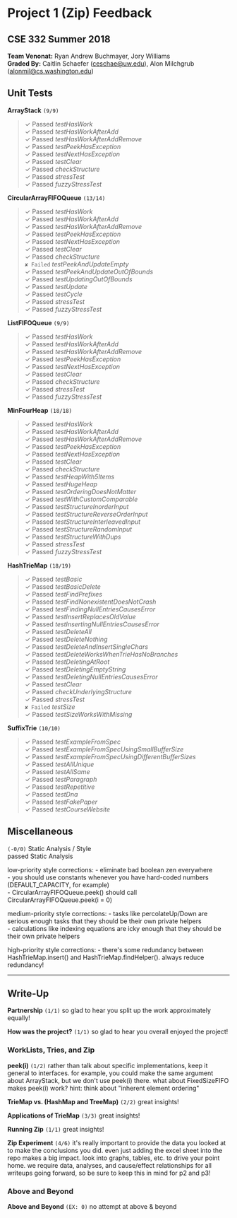# Project 1 (Zip) Feedback #
## CSE 332 Summer 2018 ##

**Team Venonat:** Ryan Andrew Buchmayer, Jory Williams <br />
**Graded By:** Caitlin Schaefer (ceschae@uw.edu), Alon Milchgrub (alonmil@cs.washington.edu) <br />

## Unit Tests ##

**ArrayStack**  `(9/9)`
> ✓ Passed *testHasWork* <br>
> ✓ Passed *testHasWorkAfterAdd* <br>
> ✓ Passed *testHasWorkAfterAddRemove* <br>
> ✓ Passed *testPeekHasException* <br>
> ✓ Passed *testNextHasException* <br>
> ✓ Passed *testClear* <br>
> ✓ Passed *checkStructure* <br>
> ✓ Passed *stressTest* <br>
> ✓ Passed *fuzzyStressTest* <br>

**CircularArrayFIFOQueue**  `(13/14)`
> ✓ Passed *testHasWork* <br>
> ✓ Passed *testHasWorkAfterAdd* <br>
> ✓ Passed *testHasWorkAfterAddRemove* <br>
> ✓ Passed *testPeekHasException* <br>
> ✓ Passed *testNextHasException* <br>
> ✓ Passed *testClear* <br>
> ✓ Passed *checkStructure* <br>
> `✘ Failed` *testPeekAndUpdateEmpty* <br>
> ✓ Passed *testPeekAndUpdateOutOfBounds* <br>
> ✓ Passed *testUpdatingOutOfBounds* <br>
> ✓ Passed *testUpdate* <br>
> ✓ Passed *testCycle* <br>
> ✓ Passed *stressTest* <br>
> ✓ Passed *fuzzyStressTest* <br>

**ListFIFOQueue**  `(9/9)`
> ✓ Passed *testHasWork* <br>
> ✓ Passed *testHasWorkAfterAdd* <br>
> ✓ Passed *testHasWorkAfterAddRemove* <br>
> ✓ Passed *testPeekHasException* <br>
> ✓ Passed *testNextHasException* <br>
> ✓ Passed *testClear* <br>
> ✓ Passed *checkStructure* <br>
> ✓ Passed *stressTest* <br>
> ✓ Passed *fuzzyStressTest* <br>

**MinFourHeap**  `(18/18)`
> ✓ Passed *testHasWork* <br>
> ✓ Passed *testHasWorkAfterAdd* <br>
> ✓ Passed *testHasWorkAfterAddRemove* <br>
> ✓ Passed *testPeekHasException* <br>
> ✓ Passed *testNextHasException* <br>
> ✓ Passed *testClear* <br>
> ✓ Passed *checkStructure* <br>
> ✓ Passed *testHeapWith5Items* <br>
> ✓ Passed *testHugeHeap* <br>
> ✓ Passed *testOrderingDoesNotMatter* <br>
> ✓ Passed *testWithCustomComparable* <br>
> ✓ Passed *testStructureInorderInput* <br>
> ✓ Passed *testStructureReverseOrderInput* <br>
> ✓ Passed *testStructureInterleavedInput* <br>
> ✓ Passed *testStructureRandomInput* <br>
> ✓ Passed *testStructureWithDups* <br>
> ✓ Passed *stressTest* <br>
> ✓ Passed *fuzzyStressTest* <br>

**HashTrieMap**  `(18/19)`
> ✓ Passed *testBasic* <br>
> ✓ Passed *testBasicDelete* <br>
> ✓ Passed *testFindPrefixes* <br>
> ✓ Passed *testFindNonexistentDoesNotCrash* <br>
> ✓ Passed *testFindingNullEntriesCausesError* <br>
> ✓ Passed *testInsertReplacesOldValue* <br>
> ✓ Passed *testInsertingNullEntriesCausesError* <br>
> ✓ Passed *testDeleteAll* <br>
> ✓ Passed *testDeleteNothing* <br>
> ✓ Passed *testDeleteAndInsertSingleChars* <br>
> ✓ Passed *testDeleteWorksWhenTrieHasNoBranches* <br>
> ✓ Passed *testDeletingAtRoot* <br>
> ✓ Passed *testDeletingEmptyString* <br>
> ✓ Passed *testDeletingNullEntriesCausesError* <br>
> ✓ Passed *testClear* <br>
> ✓ Passed *checkUnderlyingStructure* <br>
> ✓ Passed *stressTest* <br>
> `✘ Failed` *testSize* <br>
> ✓ Passed *testSizeWorksWithMissing* <br>

**SuffixTrie**  `(10/10)`
> ✓ Passed *testExampleFromSpec* <br>
> ✓ Passed *testExampleFromSpecUsingSmallBufferSize* <br>
> ✓ Passed *testExampleFromSpecUsingDifferentBufferSizes* <br>
> ✓ Passed *testAllUnique* <br>
> ✓ Passed *testAllSame* <br>
> ✓ Passed *testParagraph* <br>
> ✓ Passed *testRepetitive* <br>
> ✓ Passed *testDna* <br>
> ✓ Passed *testFakePaper* <br>
> ✓ Passed *testCourseWebsite* <br>

## Miscellaneous ##

`(-0/0)` Static Analysis / Style <br />
    passed Static Analysis <br>

low-priority style corrections:
    - eliminate bad boolean zen everywhere <br>
    - you should use constants whenever you have hard-coded numbers (DEFAULT_CAPACITY, for example) <br>
    - CircularArrayFIFOQueue.peek() should call CircularArrayFIFOQueue.peek(i = 0) <br>

medium-priority style corrections:
    - tasks like percolateUp/Down are serious enough tasks that they should be their own private helpers <br>
    - calculations like indexing equations are icky enough that they should be their own private helpers <br>

high-priority style corrections:
    - there's some redundancy between HashTrieMap.insert() and HashTrieMap.findHelper(). always reduce redundancy! <br>

--------

## Write-Up ##

**Partnership**
`(1/1)`
    so glad to hear you split up the work approximately equally! <br>

**How was the project?**
`(1/1)`
    so glad to hear you overall enjoyed the project! <br>

### WorkLists, Tries, and Zip ###

**peek(i)**
`(1/2)`
    rather than talk about specific implementations, keep it general to interfaces. for example, you could make the same argument about ArrayStack, but we don't use peek(i) there. what about FixedSizeFIFO makes peek(i) work? hint: think about "inherent element ordering" <br>

**TrieMap vs. (HashMap and TreeMap)**
`(2/2)`
    great insights! <br>

**Applications of TrieMap**
`(3/3)`
    great insights! <br>

**Running Zip**
`(1/1)`
    great insights! <br>

**Zip Experiment**
`(4/6)`
    it's really important to provide the data you looked at to make the conclusions you did. even just adding the excel sheet into the repo makes a big impact. look into graphs, tables, etc. to drive your point home. we require data, analyses, and cause/effect relationships for all writeups going forward, so be sure to keep this in mind for p2 and p3! <br>

### Above and Beyond ###

**Above and Beyond**
`(EX: 0)`
    no attempt at above & beyond
